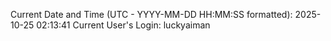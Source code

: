 Current Date and Time (UTC - YYYY-MM-DD HH:MM:SS formatted): 2025-10-25 02:13:41
Current User's Login: luckyaiman
